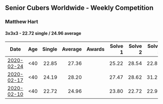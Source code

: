 ## Senior Cubers Worldwide - Weekly Competition
### Matthew Hart

#### 3x3x3 - 22.72 single / 24.96 average

| Date | Age | Single | Average | Awards | Solve 1 | Solve 2 | Solve 3 | Solve 4 | Solve 5 | Video |
| :--: | :--: | --: | --: | :--: | --: | --: | --: | --: | --: | :-- |
| [2020-02-24](../3x3x3/2020-02-24.md) | <40 | 22.85 | 27.36 |  | 25.22 | 28.54 | 22.85 | 28.32 | 37.68 | [Link](https://www.facebook.com/events/2558750947697073/permalink/2562680223970812/) |
| [2020-02-17](../3x3x3/2020-02-17.md) | <40 | 24.19 | 28.20 |  | 27.47 | 28.62 | 31.26 | 24.19 | 28.52 | [Link](https://www.facebook.com/events/616423959107229/permalink/621331295283162/) |
| [2020-02-10](../3x3x3/2020-02-10.md) | <40 | 22.72 | 24.96 |  | 23.80 | 22.72 | 22.91 | 28.18 | 36.89 | [Link](https://www.facebook.com/bazosoft/videos/10221648844229649/) |

<script async src="https://www.googletagmanager.com/gtag/js?id=UA-86348435-3"></script><script>window.dataLayer = window.dataLayer || [];function gtag() {dataLayer.push(arguments);} gtag('js', new Date()); gtag('config', 'UA-86348435-3'); </script>

